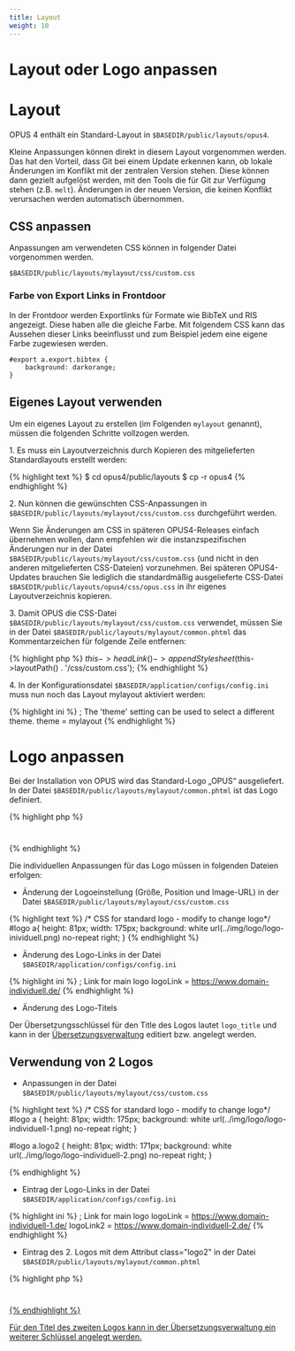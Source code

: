 ```yaml
---
title: Layout
weight: 10
---
```


# Layout oder Logo anpassen

# Layout

OPUS 4 enthält ein Standard-Layout in `$BASEDIR/public/layouts/opus4`.

Kleine Anpassungen können direkt in diesem Layout vorgenommen werden.
Das hat den Vorteil, dass Git bei einem Update erkennen kann, ob lokale
Änderungen im Konflikt mit der zentralen Version stehen. Diese können
dann gezielt aufgelöst werden, mit den Tools die für Git zur Verfügung
stehen (z.B. `melt`). Änderungen in der neuen Version, die keinen 
Konflikt verursachen werden automatisch übernommen. 
 
## CSS anpassen 
 
Anpassungen am verwendeten CSS können in folgender Datei vorgenommen
werden.
 
    $BASEDIR/public/layouts/mylayout/css/custom.css
    
### Farbe von Export Links in Frontdoor
    
In der Frontdoor werden Exportlinks für Formate wie BibTeX und RIS 
angezeigt. Diese haben alle die gleiche Farbe. Mit folgendem CSS kann
das Aussehen dieser Links beeinflusst und zum Beispiel jedem eine eigene 
Farbe zugewiesen werden.

    #export a.export.bibtex {
        background: darkorange;
    }
  
## Eigenes Layout verwenden
 
Um ein eigenes Layout zu erstellen (im Folgenden `mylayout` genannt), 
müssen die folgenden Schritte vollzogen werden.

1\. Es muss ein Layoutverzeichnis durch Kopieren des mitgelieferten Standardlayouts erstellt werden:

{% highlight text %}
$ cd opus4/public/layouts
$ cp -r opus4 <mylayout>
{% endhighlight %}

2\. Nun können die gewünschten CSS-Anpassungen in `$BASEDIR/public/layouts/mylayout/css/custom.css` durchgeführt werden.

Wenn Sie Änderungen am CSS in späteren OPUS4-Releases einfach übernehmen wollen,
dann empfehlen wir die instanzspezifischen Änderungen nur in der Datei
`$BASEDIR/public/layouts/mylayout/css/custom.css` (und nicht in den anderen mitgelieferten CSS-Dateien)
vorzunehmen. Bei späteren OPUS4-Updates brauchen Sie lediglich die standardmäßig
ausgelieferte CSS-Datei `$BASEDIR/public/layouts/opus4/css/opus.css` in ihr eigenes
Layoutverzeichnis kopieren.

3\. Damit OPUS die CSS-Datei `$BASEDIR/public/layouts/mylayout/css/custom.css` verwendet, müssen Sie in
  der Datei `$BASEDIR/public/layouts/mylayout/common.phtml` das Kommentarzeichen für folgende Zeile entfernen:

{% highlight php %}
$this->headLink()->appendStylesheet($this->layoutPath() . '/css/custom.css');
{% endhighlight %}

4\. In der Konfigurationsdatei `$BASEDIR/application/configs/config.ini` muss nun noch das Layout mylayout aktiviert werden:

{% highlight ini %}
; The 'theme' setting can be used to select a different theme.
theme = mylayout
{% endhighlight %}


# Logo anpassen

Bei der  Installation von OPUS wird das Standard-Logo „OPUS“ ausgeliefert.
In der Datei `$BASEDIR/public/layouts/mylayout/common.phtml` ist das Logo definiert.

{% highlight php %}
<h1 id="logo">
    <a href="<?= $this->optionUrl('logoLink') ?>" title="<?= $this->translate('logo_title') ?>"></a>
</h1>
{% endhighlight %}


Die individuellen Anpassungen für das Logo müssen in folgenden Dateien erfolgen:


* Änderung der Logoeinstellung (Größe, Position und Image-URL) in der Datei `$BASEDIR/public/layouts/mylayout/css/custom.css`

{% highlight text %}
/* CSS for standard logo - modify to change logo*/
#logo a{
    height: 81px;
    width: 175px;
    background: white url(../img/logo/logo-inividuell.png) no-repeat right;
}
{% endhighlight %}

* Änderung des Logo-Links in der Datei `$BASEDIR/application/configs/config.ini`

{% highlight ini %}
; Link for main logo
logoLink = https://www.domain-individuell.de/
{% endhighlight %}

* Änderung des Logo-Titels

Der Übersetzungsschlüssel für den Title des Logos lautet `logo_title` und kann in der 
[Übersetzungsverwaltung][TRANSLATIONS] editiert bzw. angelegt werden.

## Verwendung von 2 Logos

* Anpassungen in der Datei `$BASEDIR/public/layouts/mylayout/css/custom.css`

{% highlight text %}
/* CSS for standard logo - modify to change logo*/
#logo a {
    height: 81px;
    width: 175px;
    background: white url(../img/logo/logo-individuell-1.png) no-repeat right;
}

#logo a.logo2 {
    height: 81px;
    width: 171px;
    background: white url(../img/logo/logo-individuell-2.png) no-repeat right;
}

{% endhighlight %}

* Eintrag der Logo-Links in der Datei `$BASEDIR/application/configs/config.ini`

{% highlight ini %}
; Link for main logo
logoLink = https://www.domain-individuell-1.de/
logoLink2 = https://www.domain-individuell-2.de/
{% endhighlight %}


* Eintrag des 2. Logos mit dem Attribut class="logo2" in der Datei `$BASEDIR/public/layouts/mylayout/common.phtml`

{% highlight php %}
<h1 id="logo">
    <a href="<?= $this->optionUrl('logoLink') ?>" title="<?= $this->translate('logo_title') ?>"</a>
    <a class="logo2" href="<?= $this->optionUrl('logoLink2') ?>" title="<?= $this-> translate('logo2_title') ?>"</a>	
</h1>
{% endhighlight %}

Für den Titel des zweiten Logos kann in der Übersetzungsverwaltung ein weiterer Schlüssel angelegt werden.

[TRANSLATIONS]: ../translation/index.html
